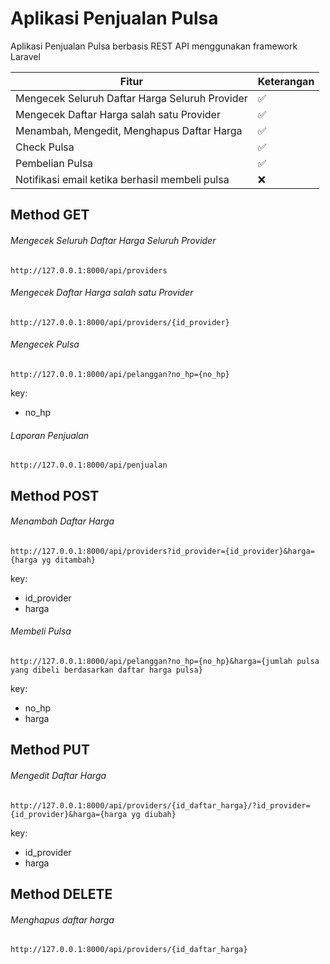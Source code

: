 # Aplikasi Penjualan Pulsa
Aplikasi Penjualan Pulsa berbasis REST API menggunakan framework Laravel

| Fitur | Keterangan |
| ------------- | ------------- |
| Mengecek Seluruh Daftar Harga Seluruh Provider | :white_check_mark:  |
| Mengecek Daftar Harga salah satu Provider | :white_check_mark: |
| Menambah, Mengedit, Menghapus Daftar Harga | :white_check_mark:  |
| Check Pulsa | :white_check_mark:  |
| Pembelian Pulsa | :white_check_mark:  |
| Notifikasi email ketika berhasil membeli pulsa | :x:  |


## Method GET 

###### Mengecek Seluruh Daftar Harga Seluruh Provider
```
http://127.0.0.1:8000/api/providers
```

###### Mengecek Daftar Harga salah satu Provider
```
http://127.0.0.1:8000/api/providers/{id_provider}
```

###### Mengecek Pulsa
```
http://127.0.0.1:8000/api/pelanggan?no_hp={no_hp}
```
key: 
- no_hp

###### Laporan Penjualan
```
http://127.0.0.1:8000/api/penjualan
```


## Method POST

###### Menambah Daftar Harga
```
http://127.0.0.1:8000/api/providers?id_provider={id_provider}&harga={harga yg ditambah}
```
key: 
- id_provider
- harga

###### Membeli Pulsa
```
http://127.0.0.1:8000/api/pelanggan?no_hp={no_hp}&harga={jumlah pulsa yang dibeli berdasarkan daftar harga pulsa}
```
key: 
- no_hp
- harga


## Method PUT

###### Mengedit Daftar Harga
```
http://127.0.0.1:8000/api/providers/{id_daftar_harga}/?id_provider={id_provider}&harga={harga yg diubah}
```
key: 
- id_provider
- harga


## Method DELETE

###### Menghapus daftar harga
```
http://127.0.0.1:8000/api/providers/{id_daftar_harga}
```
